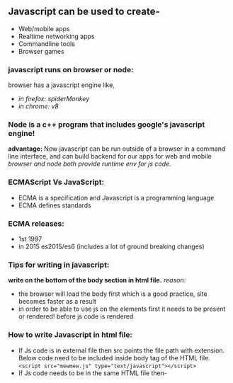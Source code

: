 ## Javascript can be used to create-
- Web/mobile apps
- Realtime networking apps
- Commandline tools
- Browser games

### javascript runs on browser or node:
browser has a javascript engine like,
- *in firefox: spiderMonkey*
- *in chrome: v8*

### Node is a c++ program that includes google's javascript engine!
**advantage:** 
Now javascript can be run outside of a browser in a command line interface, and can build backend for our apps for web and mobile
*browser and node both provide runtime env for js code.*

### ECMAScript Vs JavaScript:
- ECMA is a specification and Javascript is a programming language
- ECMA defines standards

### ECMA releases:
- 1st 1997
- in 2015 es2015/es6 (includes a lot of ground breaking changes)

### Tips for writing in javascript:
**write on the bottom of the body section in html file.**
*reason:*
- the browser will load the body first which is a good practice, site becomes faster as a result
- in order to be able to use js on the elements first it needs to be present or rendered! before js code is rendered

### How to write Javascript in html file:
- If Js code is in external file then src points the file path with extension. Below code need to be included inside body tag of the HTML file.
`<script src="mewmew.js" type="text/javascript"></script>`
- If Js code needs to be in the same HTML file then-
<script src="mewmew.js" type="text/javascript">
Js codes here ...
</script>
